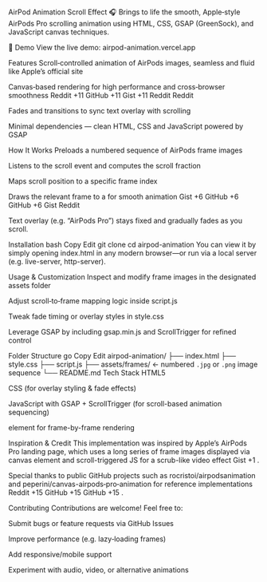 AirPod Animation Scroll Effect 🎧
Brings to life the smooth, Apple‑style AirPods Pro scrolling animation using HTML, CSS, GSAP (GreenSock), and JavaScript canvas techniques.

🚀 Demo
View the live demo: airpod-animation.vercel.app

Features
Scroll‑controlled animation of AirPods images, seamless and fluid like Apple’s official site

Canvas‑based rendering for high performance and cross‑browser smoothness 
Reddit
+11
GitHub
+11
Gist
+11
Reddit
Reddit

Fades and transitions to sync text overlay with scrolling

Minimal dependencies — clean HTML, CSS and JavaScript powered by GSAP

How It Works
Preloads a numbered sequence of AirPods frame images

Listens to the scroll event and computes the scroll fraction

Maps scroll position to a specific frame index

Draws the relevant frame to a <canvas> for smooth animation 
Gist
+6
GitHub
+6
GitHub
+6
Gist
Reddit

Text overlay (e.g. “AirPods Pro”) stays fixed and gradually fades as you scroll.

Installation
bash
Copy
Edit
git clone <repo-url>
cd airpod-animation
You can view it by simply opening index.html in any modern browser—or run via a local server (e.g. live-server, http-server).

Usage & Customization
Inspect and modify frame images in the designated assets folder

Adjust scroll‑to‑frame mapping logic inside script.js

Tweak fade timing or overlay styles in style.css

Leverage GSAP by including gsap.min.js and ScrollTrigger for refined control

Folder Structure
go
Copy
Edit
airpod-animation/
├── index.html
├── style.css
├── script.js
├── assets/frames/        ← numbered `.jpg` or `.png` image sequence
└── README.md
Tech Stack
HTML5

CSS (for overlay styling & fade effects)

JavaScript with GSAP + ScrollTrigger (for scroll-based animation sequencing)

<canvas> element for frame-by-frame rendering

Inspiration & Credit
This implementation was inspired by Apple’s AirPods Pro landing page, which uses a long series of frame images displayed via canvas element and scroll-triggered JS for a scrub-like video effect 
Gist
+1
.

Special thanks to public GitHub projects such as rocristoi/airpodsanimation and peperini/canvas-airpods‑pro‑animation for reference implementations 
Reddit
+15
GitHub
+15
GitHub
+15
.

Contributing
Contributions are welcome! Feel free to:

Submit bugs or feature requests via GitHub Issues

Improve performance (e.g. lazy‑loading frames)

Add responsive/mobile support

Experiment with audio, video, or alternative animations
